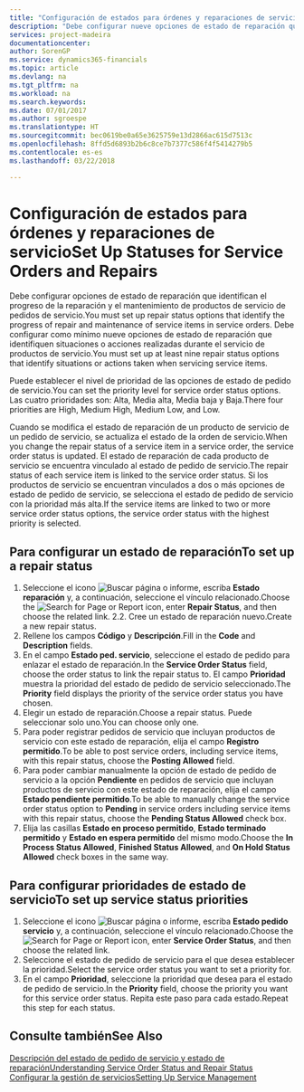 ```yaml
---
title: "Configuración de estados para órdenes y reparaciones de servicio | Documentos de Microsoft"
description: "Debe configurar nueve opciones de estado de reparación que identifican el progreso de la reparación y el mantenimiento de productos de servicio de pedidos de servicio."
services: project-madeira
documentationcenter: 
author: SorenGP
ms.service: dynamics365-financials
ms.topic: article
ms.devlang: na
ms.tgt_pltfrm: na
ms.workload: na
ms.search.keywords: 
ms.date: 07/01/2017
ms.author: sgroespe
ms.translationtype: HT
ms.sourcegitcommit: bec0619be0a65e3625759e13d2866ac615d7513c
ms.openlocfilehash: 8ffd5d6893b2b6c8ce7b7377c586f4f5414279b5
ms.contentlocale: es-es
ms.lasthandoff: 03/22/2018

---
```

# <a name="set-up-statuses-for-service-orders-and-repairs"></a><span data-ttu-id="06c94-103">Configuración de estados para órdenes y reparaciones de servicio</span><span class="sxs-lookup"><span data-stu-id="06c94-103">Set Up Statuses for Service Orders and Repairs</span></span>
<span data-ttu-id="06c94-104">Debe configurar opciones de estado de reparación que identifican el progreso de la reparación y el mantenimiento de productos de servicio de pedidos de servicio.</span><span class="sxs-lookup"><span data-stu-id="06c94-104">You must set up repair status options that identify the progress of repair and maintenance of service items in service orders.</span></span> <span data-ttu-id="06c94-105">Debe configurar como mínimo nueve opciones de estado de reparación que identifiquen situaciones o acciones realizadas durante el servicio de productos de servicio.</span><span class="sxs-lookup"><span data-stu-id="06c94-105">You must set up at least nine repair status options that identify situations or actions taken when servicing service items.</span></span>  

<span data-ttu-id="06c94-106">Puede establecer el nivel de prioridad de las opciones de estado de pedido de servicio.</span><span class="sxs-lookup"><span data-stu-id="06c94-106">You can set the priority level for service order status options.</span></span> <span data-ttu-id="06c94-107">Las cuatro prioridades son: Alta, Media alta, Media baja y Baja.</span><span class="sxs-lookup"><span data-stu-id="06c94-107">There four priorities are High, Medium High, Medium Low, and Low.</span></span>  
  
<span data-ttu-id="06c94-108">Cuando se modifica el estado de reparación de un producto de servicio de un pedido de servicio, se actualiza el estado de la orden de servicio.</span><span class="sxs-lookup"><span data-stu-id="06c94-108">When you change the repair status of a service item in a service order, the service order status is updated.</span></span> <span data-ttu-id="06c94-109">El estado de reparación de cada producto de servicio se encuentra vinculado al estado de pedido de servicio.</span><span class="sxs-lookup"><span data-stu-id="06c94-109">The repair status of each service item is linked to the service order status.</span></span> <span data-ttu-id="06c94-110">Si los productos de servicio se encuentran vinculados a dos o más opciones de estado de pedido de servicio, se selecciona el estado de pedido de servicio con la prioridad más alta.</span><span class="sxs-lookup"><span data-stu-id="06c94-110">If the service items are linked to two or more service order status options, the service order status with the highest priority is selected.</span></span>  

## <a name="to-set-up-a-repair-status"></a><span data-ttu-id="06c94-111">Para configurar un estado de reparación</span><span class="sxs-lookup"><span data-stu-id="06c94-111">To set up a repair status</span></span>  
1. <span data-ttu-id="06c94-112">Seleccione el icono ![Buscar página o informe](media/ui-search/search_small.png "icono Buscar página o informe"), escriba **Estado reparación** y, a continuación, seleccione el vínculo relacionado.</span><span class="sxs-lookup"><span data-stu-id="06c94-112">Choose the ![Search for Page or Report](media/ui-search/search_small.png "Search for Page or Report icon") icon, enter **Repair Status**, and then choose the related link.</span></span> <span data-ttu-id="06c94-113">2.</span><span class="sxs-lookup"><span data-stu-id="06c94-113">2.</span></span> <span data-ttu-id="06c94-114">Cree un estado de reparación nuevo.</span><span class="sxs-lookup"><span data-stu-id="06c94-114">Create a new repair status.</span></span>  
3. <span data-ttu-id="06c94-115">Rellene los campos **Código** y **Descripción**.</span><span class="sxs-lookup"><span data-stu-id="06c94-115">Fill in the **Code** and **Description** fields.</span></span>  
4. <span data-ttu-id="06c94-116">En el campo **Estado ped. servicio**, seleccione el estado de pedido para enlazar el estado de reparación.</span><span class="sxs-lookup"><span data-stu-id="06c94-116">In the **Service Order Status** field, choose the order status to link the repair status to.</span></span> <span data-ttu-id="06c94-117">El campo **Prioridad** muestra la prioridad del estado de pedido de servicio seleccionado.</span><span class="sxs-lookup"><span data-stu-id="06c94-117">The **Priority** field displays the priority of the service order status you have chosen.</span></span>  
5. <span data-ttu-id="06c94-118">Elegir un estado de reparación.</span><span class="sxs-lookup"><span data-stu-id="06c94-118">Choose a repair status.</span></span> <span data-ttu-id="06c94-119">Puede seleccionar solo uno.</span><span class="sxs-lookup"><span data-stu-id="06c94-119">You can choose only one.</span></span>  
6. <span data-ttu-id="06c94-120">Para poder registrar pedidos de servicio que incluyan productos de servicio con este estado de reparación, elija el campo **Registro permitido**.</span><span class="sxs-lookup"><span data-stu-id="06c94-120">To be able to post service orders, including service items, with this repair status, choose the **Posting Allowed** field.</span></span>  
7. <span data-ttu-id="06c94-121">Para poder cambiar manualmente la opción de estado de pedido de servicio a la opción **Pendiente** en pedidos de servicio que incluyan productos de servicio con este estado de reparación, elija el campo **Estado pendiente permitido**.</span><span class="sxs-lookup"><span data-stu-id="06c94-121">To be able to manually change the service order status option to **Pending** in service orders including service items with this repair status, choose the **Pending Status Allowed** check box.</span></span>  
8. <span data-ttu-id="06c94-122">Elija las casillas **Estado en proceso permitido**, **Estado terminado permitido** y **Estado en espera permitido** del mismo modo.</span><span class="sxs-lookup"><span data-stu-id="06c94-122">Choose the **In Process Status Allowed**, **Finished Status Allowed**, and **On Hold Status Allowed** check boxes in the same way.</span></span>
  
## <a name="to-set-up-service-status-priorities"></a><span data-ttu-id="06c94-123">Para configurar prioridades de estado de servicio</span><span class="sxs-lookup"><span data-stu-id="06c94-123">To set up service status priorities</span></span>  
1. <span data-ttu-id="06c94-124">Seleccione el icono ![Buscar página o informe](media/ui-search/search_small.png "icono Buscar página o informe"), escriba **Estado pedido servicio** y, a continuación, seleccione el vínculo relacionado.</span><span class="sxs-lookup"><span data-stu-id="06c94-124">Choose the ![Search for Page or Report](media/ui-search/search_small.png "Search for Page or Report icon") icon, enter **Service Order Status**, and then choose the related link.</span></span>  
2. <span data-ttu-id="06c94-125">Seleccione el estado de pedido de servicio para el que desea establecer la prioridad.</span><span class="sxs-lookup"><span data-stu-id="06c94-125">Select the service order status you want to set a priority for.</span></span>  
3. <span data-ttu-id="06c94-126">En el campo **Prioridad**, seleccione la prioridad que desea para el estado de pedido de servicio.</span><span class="sxs-lookup"><span data-stu-id="06c94-126">In the **Priority** field, choose the priority you want for this service order status.</span></span> <span data-ttu-id="06c94-127">Repita este paso para cada estado.</span><span class="sxs-lookup"><span data-stu-id="06c94-127">Repeat this step for each status.</span></span>  
  
## <a name="see-also"></a><span data-ttu-id="06c94-128">Consulte también</span><span class="sxs-lookup"><span data-stu-id="06c94-128">See Also</span></span>  
[<span data-ttu-id="06c94-129">Descripción del estado de pedido de servicio y estado de reparación</span><span class="sxs-lookup"><span data-stu-id="06c94-129">Understanding Service Order Status and Repair Status</span></span>]()  
[<span data-ttu-id="06c94-130">Configurar la gestión de servicios</span><span class="sxs-lookup"><span data-stu-id="06c94-130">Setting Up Service Management</span></span>](service-setup-service.md)  

